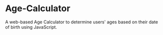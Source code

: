 # Age-Calculator
A web-based Age Calculator to determine users' ages based on their date of birth using JavaScript.
